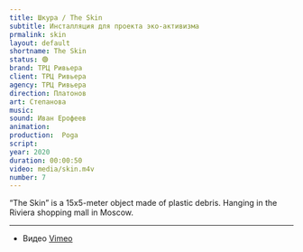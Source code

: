 ```yaml
---
title: Шкура / The Skin
subtitle: Инсталляция для проекта эко-активизма
prmalink: skin
layout: default
shortname: The Skin
status: 🟢
brand: ТРЦ Ривьера
client: ТРЦ Ривьера
agency: ТРЦ Ривьера
direction: Платонов
art: Степанова
music:  
sound: Иван Ерофеев
animation:  
production:  Poga
script:
year: 2020
duration: 00:00:50
video: media/skin.m4v
number: 7
---
```


“The Skin” is a 15x5-meter object made of plastic debris.
Hanging in the Riviera shopping mall in Moscow.


---

+ Видео [Vimeo](xxxxx)
